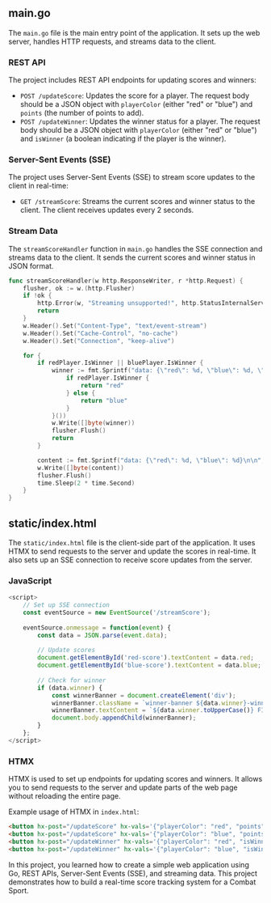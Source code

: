 
## main.go

The `main.go` file is the main entry point of the application. It sets up the web server, handles HTTP requests, and streams data to the client.

### REST API

The project includes REST API endpoints for updating scores and winners:

- `POST /updateScore`: Updates the score for a player. The request body should be a JSON object with `playerColor` (either "red" or "blue") and `points` (the number of points to add).
- `POST /updateWinner`: Updates the winner status for a player. The request body should be a JSON object with `playerColor` (either "red" or "blue") and `isWinner` (a boolean indicating if the player is the winner).

### Server-Sent Events (SSE)

The project uses Server-Sent Events (SSE) to stream score updates to the client in real-time:

- `GET /streamScore`: Streams the current scores and winner status to the client. The client receives updates every 2 seconds.

### Stream Data

The `streamScoreHandler` function in `main.go` handles the SSE connection and streams data to the client. It sends the current scores and winner status in JSON format.

```go
func streamScoreHandler(w http.ResponseWriter, r *http.Request) {
    flusher, ok := w.(http.Flusher)
    if !ok {
        http.Error(w, "Streaming unsupported!", http.StatusInternalServerError)
        return
    }
    w.Header().Set("Content-Type", "text/event-stream")
    w.Header().Set("Cache-Control", "no-cache")
    w.Header().Set("Connection", "keep-alive")

    for {
        if redPlayer.IsWinner || bluePlayer.IsWinner {
            winner := fmt.Sprintf("data: {\"red\": %d, \"blue\": %d, \"winner\": \"%s\"}\n\n", redPlayer.Score, bluePlayer.Score, func() string {
                if redPlayer.IsWinner {
                    return "red"
                } else {
                    return "blue"
                }
            }())
            w.Write([]byte(winner))
            flusher.Flush()
            return
        }

        content := fmt.Sprintf("data: {\"red\": %d, \"blue\": %d}\n\n", redPlayer.Score, bluePlayer.Score)
        w.Write([]byte(content))
        flusher.Flush()
        time.Sleep(2 * time.Second)
    }
}
```

## static/index.html

The `static/index.html` file is the client-side part of the application. It uses HTMX to send requests to the server and update the scores in real-time. It also sets up an SSE connection to receive score updates from the server.

### JavaScript

```javascript
<script>
    // Set up SSE connection
    const eventSource = new EventSource('/streamScore');
    
    eventSource.onmessage = function(event) {
        const data = JSON.parse(event.data);
        
        // Update scores
        document.getElementById('red-score').textContent = data.red;
        document.getElementById('blue-score').textContent = data.blue;
        
        // Check for winner
        if (data.winner) {
            const winnerBanner = document.createElement('div');
            winnerBanner.className = `winner-banner ${data.winner}-winner`;
            winnerBanner.textContent = `${data.winner.toUpperCase()} FIGHTER WINS! 🏆`;
            document.body.appendChild(winnerBanner);
        }
    };
</script>
```

### HTMX

HTMX is used to set up endpoints for updating scores and winners. It allows you to send requests to the server and update parts of the web page without reloading the entire page.

Example usage of HTMX in `index.html`:

```html
<button hx-post="/updateScore" hx-vals='{"playerColor": "red", "points": 1}'>Add Point to Red</button>
<button hx-post="/updateScore" hx-vals='{"playerColor": "blue", "points": 1}'>Add Point to Blue</button>
<button hx-post="/updateWinner" hx-vals='{"playerColor": "red", "isWinner": true}'>Red Wins</button>
<button hx-post="/updateWinner" hx-vals='{"playerColor": "blue", "isWinner": true}'>Blue Wins</button>
```

In this project, you learned how to create a simple web application using Go, REST APIs, Server-Sent Events (SSE), and streaming data. This project demonstrates how to build a real-time score tracking system for a Combat Sport.

